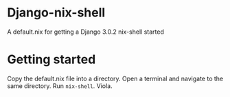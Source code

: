 # Django-nix-shell
A default.nix for getting a Django 3.0.2 nix-shell started

# Getting started
Copy the default.nix file into a directory. Open a terminal and navigate to the same directory. Run `nix-shell`. Viola.
